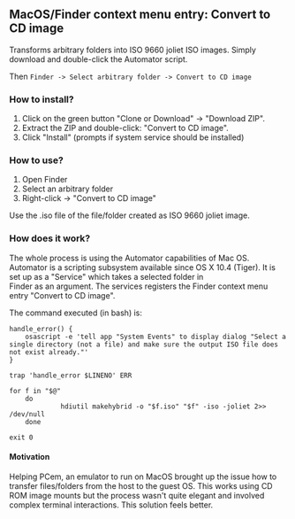 ## MacOS/Finder context menu entry: Convert to CD image

Transforms arbitrary folders into ISO 9660 joliet ISO images.
Simply download and double-click the Automator script.

Then `Finder -> Select arbitrary folder -> Convert to CD image`
    
### How to install?

1. Click on the green button "Clone or Download" -> "Download ZIP".
2. Extract the ZIP and double-click: "Convert to CD image".
3. Click "Install" (prompts if system service should be installed)

### How to use?

1. Open Finder
2. Select an arbitrary folder
3. Right-click -> "Convert to CD image"

Use the .iso file of the file/folder created as ISO 9660 joliet image.

### How does it work?

The whole process is using the Automator capabilities of Mac OS.
Automator is a scripting subsystem available since OS X 10.4 (Tiger).
It is set up as a "Service" which takes a selected folder in  
Finder as an argument. The services registers the Finder context menu entry "Convert to CD image".

The command executed (in bash) is:

    handle_error() {
        osascript -e 'tell app "System Events" to display dialog "Select a single directory (not a file) and make sure the output ISO file does not exist already."'
    }
    
    trap 'handle_error $LINENO' ERR
    
    for f in "$@"
        do
                 hdiutil makehybrid -o "$f.iso" "$f" -iso -joliet 2>> /dev/null     
        done
    
    exit 0
   
#### Motivation

Helping PCem, an emulator to run on MacOS brought up the issue how
to transfer files/folders from the host to the guest OS. This works
using CD ROM image mounts but the process wasn't quite elegant and
involved complex terminal interactions. This solution feels better.